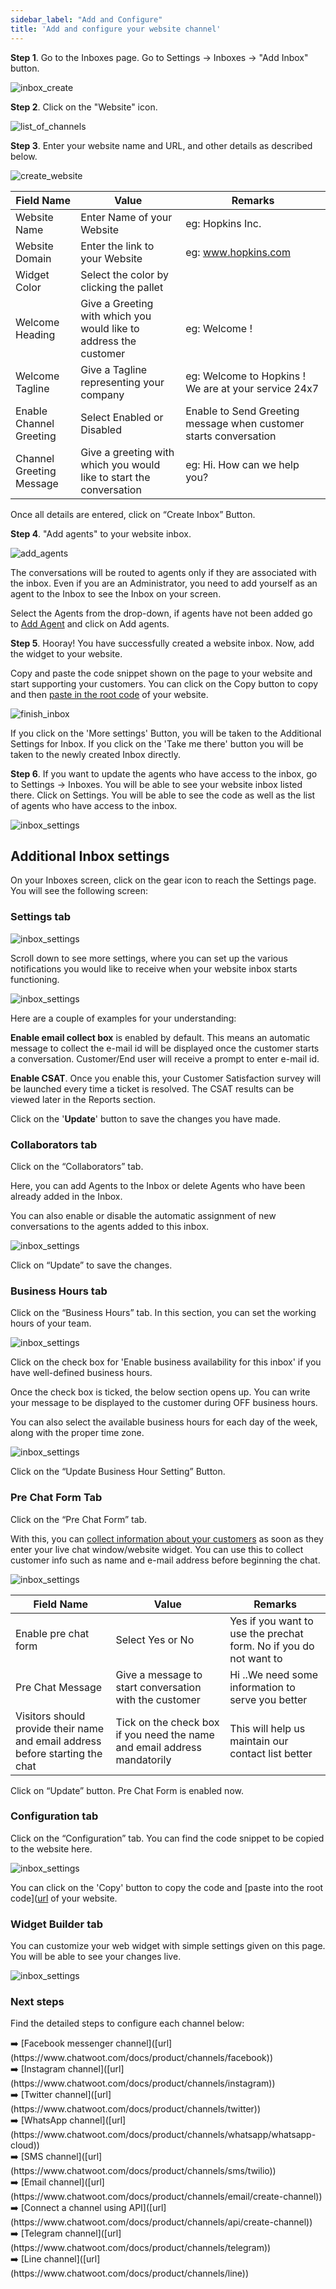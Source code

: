 ```yaml
---
sidebar_label: "Add and Configure"
title: 'Add and configure your website channel'
---
```


**Step 1**. Go to the Inboxes page. Go to Settings → Inboxes → "Add Inbox" button.

![inbox_create](./images/add-inbox.png)

**Step 2**. Click on the "Website" icon.

![list_of_channels](./images/list_of_channels.png)

**Step 3**. Enter your website name and URL, and other details as described below. 

![create_website](./images/add-website-inbox-details.png)

| Field Name | Value | Remarks |
| --- | --- | --- |
| Website Name | Enter Name of your Website | eg: Hopkins Inc. |
| Website Domain | Enter the link to your Website | eg: www.hopkins.com |
| Widget Color | Select the color by clicking the pallet |  |
| Welcome Heading | Give a Greeting with which you would like to address the customer | eg: Welcome ! |
| Welcome Tagline | Give a Tagline representing your company | eg: Welcome to Hopkins ! We are at your service 24x7 |
| Enable Channel Greeting | Select Enabled or Disabled | Enable to Send Greeting message when customer starts conversation |
| Channel Greeting Message | Give a greeting with which you would like to start the conversation | eg: Hi. How can we help you? |

Once all details are entered, click on “Create Inbox” Button.

**Step 4**. "Add agents" to your website inbox.

![add_agents](./images/add-agents-to-website-inbox.png)

The conversations will be routed to agents only if they are associated with the inbox. Even if you are an Administrator, you need to add yourself as an agent to the Inbox to see the Inbox on your screen. 

Select the Agents from the drop-down, if agents have not been added go to [Add Agent](https://www.chatwoot.com/docs/user-guide/add-agent-settings) and click on Add agents.

**Step 5**. Hooray! You have successfully created a website inbox. Now, add the widget to your website.

Copy and paste the code snippet shown on the page to your website and start supporting your customers. You can click on the Copy button to copy and then [paste in the root code](https://www.chatwoot.com/docs/user-guide/setting-up-chatwootwidget#root-file-of-website) of your website.

![finish_inbox](./images/inbox-is-ready.png)

If you click on the 'More settings' Button, you will be taken to the Additional Settings for Inbox. If you click on the 'Take me there' button you will be taken to the newly created Inbox directly.

**Step 6**. If you want to update the agents who have access to the inbox, go to Settings → Inboxes. You will be able to see your website inbox listed there. Click on Settings. You will be able to see the code as well as the list of agents who have access to the inbox.

![inbox_settings](./images/inbox_settings.png)


## Additional Inbox settings

On your Inboxes screen, click on the gear icon to reach the Settings page. You will see the following screen:

### Settings tab

![inbox_settings](./images/basic-inbox-settings.png)

Scroll down to see more settings, where you can set up the various notifications you would like to receive when your website inbox starts functioning. 

![inbox_settings](./images/more-settings.png)

Here are a couple of examples for your understanding:

**Enable email collect box** is enabled by default. This means an automatic message to collect the e-mail id will be displayed once the customer starts a conversation. Customer/End user will receive a prompt to enter e-mail id.

**Enable CSAT**. Once you enable this, your Customer Satisfaction survey will be launched every time a ticket is resolved. The CSAT results can be viewed later in the Reports section. 

Click on the '**Update**' button to save the changes you have made.

### Collaborators tab

Click on the “Collaborators” tab. 

Here, you can add Agents to the Inbox or delete Agents who have been already added in the Inbox.

You can also enable or disable the automatic assignment of new conversations to the agents added to this inbox.

![inbox_settings](./images/collaborators.png)

Click on “Update” to save the changes.

### Business Hours tab

Click on the “Business Hours” tab. In this section, you can set the working hours of your team.

![inbox_settings](./images/business-hours-setting.png)

Click on the check box for 'Enable business availability for this inbox' if you have well-defined business hours. 

Once the check box is ticked, the below section opens up. You can write your message to be displayed to the customer during OFF business hours. 

You can also select the available business hours for each day of the week, along with the proper time zone.

![inbox_settings](./images/business-hours-advanced-settings.png)

Click on the “Update Business Hour Setting” Button.

### Pre Chat Form Tab

Click on the “Pre Chat Form” tab. 

With this, you can [collect information about your customers](https://www.chatwoot.com/blog/pre-chat-form-automations/) as soon as they enter your live chat window/website widget. You can use this to collect customer info such as name and e-mail address before beginning the chat.

![inbox_settings](./images/prechatform-setting.png)

| Field Name | Value | Remarks |
| --- | --- | --- |
| Enable pre chat form | Select Yes or No | Yes if you want to use the prechat form. No if you do not want to |
| Pre Chat Message | Give a message to start conversation with the customer | Hi ..We need some information to serve you better |
| Visitors should provide their name and email address before starting the chat | Tick on the check box if you need the name and email address mandatorily | This will help us maintain our contact list better |

Click on “Update” button. Pre Chat Form is enabled now.

### Configuration tab

Click on the “Configuration” tab. You can find the code snippet to be copied to the website here.

![inbox_settings](./images/config.png)

You can click on the 'Copy' button to copy the code and [paste into the root code]([url](https://www.chatwoot.com/docs/user-guide/setting-up-chatwootwidget#root-file-of-website) of your website. 

### Widget Builder tab

You can customize your web widget with simple settings given on this page. You will be able to see your changes live.

![inbox_settings](./images/widget-builder.png)

### Next steps

Find the detailed steps to configure each channel below:

<aside>
➡️ [Facebook messenger channel]([url](https://www.chatwoot.com/docs/product/channels/facebook))

</aside>

<aside>
➡️ [Instagram channel]([url](https://www.chatwoot.com/docs/product/channels/instagram))

</aside>

<aside>
➡️ [Twitter channel]([url](https://www.chatwoot.com/docs/product/channels/twitter))

</aside>

<aside>
➡️ [WhatsApp channel]([url](https://www.chatwoot.com/docs/product/channels/whatsapp/whatsapp-cloud))

</aside>

<aside>
➡️ [SMS channel]([url](https://www.chatwoot.com/docs/product/channels/sms/twilio))

</aside>

<aside>
➡️ [Email channel]([url](https://www.chatwoot.com/docs/product/channels/email/create-channel))

</aside>

<aside>
➡️ [Connect a channel using API]([url](https://www.chatwoot.com/docs/product/channels/api/create-channel))

</aside>

<aside>
➡️ [Telegram channel]([url](https://www.chatwoot.com/docs/product/channels/telegram))

</aside>

<aside>
➡️ [Line channel]([url](https://www.chatwoot.com/docs/product/channels/line))

</aside>
